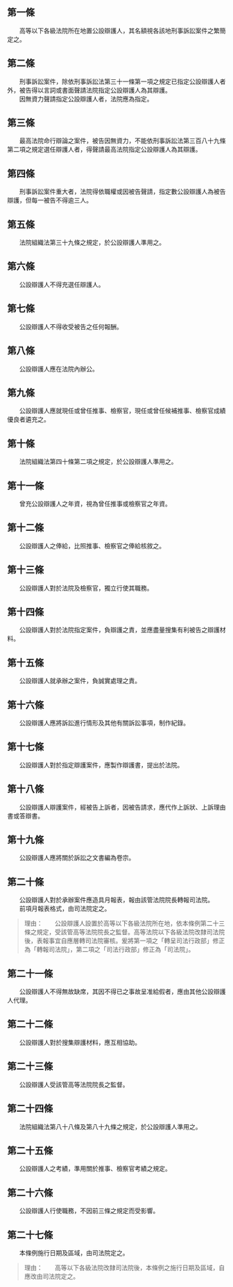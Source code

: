 第一條 
-------
　　高等以下各級法院所在地置公設辯護人，其名額視各該地刑事訴訟案件之繁簡定之。  


第二條 
-------
　　刑事訴訟案件，除依刑事訴訟法第三十一條第一項之規定已指定公設辯護人者外，被告得以言詞或書面聲請法院指定公設辯護人為其辯護。  
　　因無資力聲請指定公設辯護人者，法院應為指定。  


第三條 
-------
　　最高法院命行辯論之案件，被告因無資力，不能依刑事訴訟法第三百八十九條第二項之規定選任辯護人者，得聲請最高法院指定公設辯護人為其辯護。  


第四條 
-------
　　刑事訴訟案件重大者，法院得依職權或因被告聲請，指定數公設辯護人為被告辯護，但每一被告不得逾三人。  


第五條 
-------
　　法院組織法第三十九條之規定，於公設辯護人準用之。  


第六條 
-------
　　公設辯護人不得充選任辯護人。  


第七條 
-------
　　公設辯護人不得收受被告之任何報酬。  


第八條 
-------
　　公設辯護人應在法院內辦公。  


第九條 
-------
　　公設辯護人應就現任或曾任推事、檢察官，現任或曾任候補推事、檢察官成績優良者遴充之。  


第十條 
-------
　　法院組織法第四十條第二項之規定，於公設辯護人準用之。  


第十一條 
---------
　　曾充公設辯護人之年資，視為曾任推事或檢察官之年資。  


第十二條 
---------
　　公設辯護人之俸給，比照推事、檢察官之俸給核敘之。  


第十三條 
---------
　　公設辯護人對於法院及檢察官，獨立行使其職務。  


第十四條 
---------
　　公設辯護人對於法院指定案件，負辯護之責，並應盡量搜集有利被告之辯護材料。  


第十五條 
---------
　　公設辯護人就承辦之案件，負誠實處理之責。  


第十六條 
---------
　　公設辯護人應將訴訟進行情形及其他有關訴訟事項，制作紀錄。  


第十七條 
---------
　　公設辯護人對於指定辯護案件，應製作辯護書，提出於法院。  


第十八條 
---------
　　公設辯護人辯護案件，經被告上訴者，因被告請求，應代作上訴狀、上訴理由書或答辯書。  


第十九條 
---------
　　公設辯護人應將關於訴訟之文書編為卷宗。  


第二十條 
---------
　　公設辯護人對於承辦案件應造具月報表，報由該管法院院長轉報司法院。  
　　前項月報表格式，由司法院定之。  
> 理由：　　公設辯護人設置於高等以下各級法院所在地，依本條例第二十三條之規定，受該管高等法院院長之監督。高等法院以下各級法院改隸司法院後，表報事宜自應層轉司法院審核。爰將第一項之「轉呈司法行政部」修正為「轉報司法院」，第二項之「司法行政部」修正為「司法院」。



第二十一條 
-----------
　　公設辯護人不得無故缺席，其因不得已之事故呈准給假者，應由其他公設辯護人代理。  


第二十二條 
-----------
　　公設辯護人對於搜集辯護材料，應互相協助。  


第二十三條 
-----------
　　公設辯護人受該管高等法院院長之監督。  


第二十四條 
-----------
　　法院組織法第八十八條及第八十九條之規定，於公設辯護人準用之。  


第二十五條 
-----------
　　公設辯護人之考績，準用關於推事、檢察官考績之規定。  


第二十六條 
-----------
　　公設辯護人行使職務，不因前三條之規定而受影響。  


第二十七條 
-----------
　　本條例施行日期及區域，由司法院定之。  
> 理由：　　高等以下各級法院改隸司法院後，本條例之施行日期及區域，自應改由司法院定之。